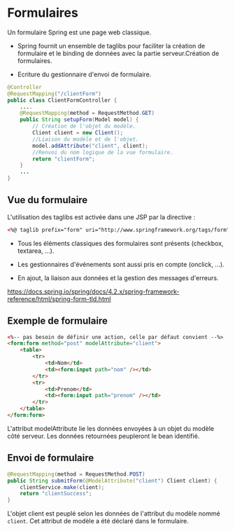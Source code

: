# Formulaires

Un formulaire Spring est une page web classique.

* Spring fournit un ensemble de taglibs pour faciliter la création de formulaire et le binding de données avec la partie serveur.Création de formulaires.

* Ecriture du gestionnaire d'envoi de formulaire.

```java
@Controller
@RequestMapping("/clientForm")
public class ClientFormController {
    ....
    @RequestMapping(method = RequestMethod.GET)
    public String setupForm(Model model) {
        // Création de l'objet du modèle.
        Client client = new Client();
        //Liaison du modèle et de l'objet.
        model.addAttribute("client", client);
        //Renvoi du nom logique de la vue formulaire.
        return "clientForm";
    }
    ...
}
```

## Vue du formulaire

L'utilisation des taglibs est activée dans une JSP par la directive :

```xml
<%@ taglib prefix="form" uri="http://www.springframework.org/tags/form"%>
```

* Tous les éléments classiques des formulaires sont présents
(checkbox, textarea, ...).

* Les gestionnaires d'événements sont aussi pris en compte (onclick, ...).

* En ajout, la liaison aux données et la gestion des messages d'erreurs.


https://docs.spring.io/spring/docs/4.2.x/spring-framework-reference/html/spring-form-tld.html

## Exemple de formulaire

```html
<%-- pas besoin de définir une action, celle par défaut convient --%>
<form:form method="post" modelAttribute="client">
    <table>
        <tr>
            <td>Nom</td>
            <td><form:input path="nom" /></td>
        </tr>
        <tr>
            <td>Prenom</td>
            <td><form:input path="prenom" /></td>
        </tr>
    </table>
</form:form>
```
L'attribut modelAttribute lie les données envoyées à un objet du modèle côté serveur.
Les données retournées peupleront le bean identifié.

## Envoi de formulaire

```java
@RequestMapping(method = RequestMethod.POST)
public String submitForm(@ModelAttribute("client") Client client) {
    clientService.make(client);
    return "clientSuccess";
}
```

L'objet client est peuplé selon les données de l'attribut du modèle nommé `client`.
Cet attribut de modèle a été déclaré dans le formulaire.

